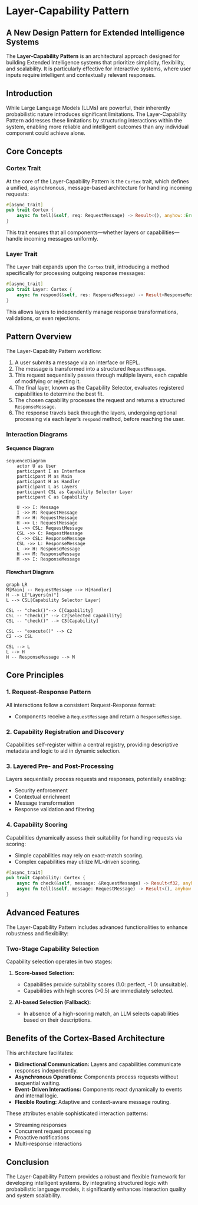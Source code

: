 # Layer-Capability Pattern

## A New Design Pattern for Extended Intelligence Systems

The **Layer-Capability Pattern** is an architectural approach designed for building Extended Intelligence systems that prioritize simplicity, flexibility, and scalability. It is particularly effective for interactive systems, where user inputs require intelligent and contextually relevant responses.

## Introduction

While Large Language Models (LLMs) are powerful, their inherently probabilistic nature introduces significant limitations. The Layer-Capability Pattern addresses these limitations by structuring interactions within the system, enabling more reliable and intelligent outcomes than any individual component could achieve alone.

## Core Concepts

### Cortex Trait

At the core of the Layer-Capability Pattern is the `Cortex` trait, which defines a unified, asynchronous, message-based architecture for handling incoming requests:

```rust
#[async_trait]
pub trait Cortex {
    async fn tell(&self, req: RequestMessage) -> Result<(), anyhow::Error>;
}
```

This trait ensures that all components—whether layers or capabilities—handle incoming messages uniformly.

### Layer Trait

The `Layer` trait expands upon the `Cortex` trait, introducing a method specifically for processing outgoing response messages:

```rust
#[async_trait]
pub trait Layer: Cortex {
    async fn respond(&self, res: ResponseMessage) -> Result<ResponseMessage, anyhow::Error>;
}
```

This allows layers to independently manage response transformations, validations, or even rejections.

## Pattern Overview

The Layer-Capability Pattern workflow:

1. A user submits a message via an interface or REPL.
2. The message is transformed into a structured `RequestMessage`.
3. This request sequentially passes through multiple layers, each capable of modifying or rejecting it.
4. The final layer, known as the Capability Selector, evaluates registered capabilities to determine the best fit.
5. The chosen capability processes the request and returns a structured `ResponseMessage`.
6. The response travels back through the layers, undergoing optional processing via each layer’s `respond` method, before reaching the user.

### Interaction Diagrams

#### Sequence Diagram
```mermaid
sequenceDiagram
    actor U as User
    participant I as Interface
    participant M as Main
    participant H as Handler
    participant L as Layers
    participant CSL as Capability Selector Layer
    participant C as Capability

    U ->> I: Message
    I ->> M: RequestMessage
    M ->> H: RequestMessage
    H ->> L: RequestMessage
    L ->> CSL: RequestMessage
    CSL ->> C: RequestMessage
    C ->> CSL: ResponseMessage
    CSL ->> L: ResponseMessage
    L ->> H: ResponseMessage
    H ->> M: ResponseMessage
    M ->> I: ResponseMessage
```

#### Flowchart Diagram
```mermaid
graph LR
M[Main] -- RequestMessage --> H[Handler] 
H --> L["Layers(n)"]
L --> CSL[Capability Selector Layer]

CSL -- "check()"--> C[Capability]
CSL -- "check()" --> C2[Selected Capability]
CSL -- "check()" --> C3[Capability]

CSL -- "execute()" --> C2
C2 --> CSL

CSL --> L
L --> H
H -- ResponseMessage --> M
```

## Core Principles

### 1. Request-Response Pattern

All interactions follow a consistent Request-Response format:

- Components receive a `RequestMessage` and return a `ResponseMessage`.

### 2. Capability Registration and Discovery

Capabilities self-register within a central registry, providing descriptive metadata and logic to aid in dynamic selection.

### 3. Layered Pre- and Post-Processing

Layers sequentially process requests and responses, potentially enabling:

- Security enforcement
- Contextual enrichment
- Message transformation
- Response validation and filtering

### 4. Capability Scoring

Capabilities dynamically assess their suitability for handling requests via scoring:

- Simple capabilities may rely on exact-match scoring.
- Complex capabilities may utilize ML-driven scoring.

```rust
#[async_trait]
pub trait Capability: Cortex {
    async fn check(&self, message: &RequestMessage) -> Result<f32, anyhow::Error>;
    async fn tell(&self, message: RequestMessage) -> Result<(), anyhow::Error>;
}
```

## Advanced Features

The Layer-Capability Pattern includes advanced functionalities to enhance robustness and flexibility:

### Two-Stage Capability Selection

Capability selection operates in two stages:

1. **Score-based Selection:**
   - Capabilities provide suitability scores (1.0: perfect, -1.0: unsuitable).
   - Capabilities with high scores (>0.5) are immediately selected.

2. **AI-based Selection (Fallback):**
   - In absence of a high-scoring match, an LLM selects capabilities based on their descriptions.

## Benefits of the Cortex-Based Architecture

This architecture facilitates:

- **Bidirectional Communication:** Layers and capabilities communicate responses independently.
- **Asynchronous Operations:** Components process requests without sequential waiting.
- **Event-Driven Interactions:** Components react dynamically to events and internal logic.
- **Flexible Routing:** Adaptive and context-aware message routing.

These attributes enable sophisticated interaction patterns:

- Streaming responses
- Concurrent request processing
- Proactive notifications
- Multi-response interactions

## Conclusion

The Layer-Capability Pattern provides a robust and flexible framework for developing intelligent systems. By integrating structured logic with probabilistic language models, it significantly enhances interaction quality and system scalability.

